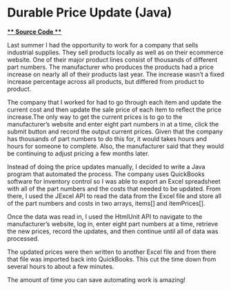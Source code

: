 # Durable Price Update (Java)

**[** Source Code **](https://github.com/schnae1/projects/tree/master/prjDurablePriceUpdate)**

Last summer I had the opportunity to work for a company that sells industrial supplies. They sell products locally as well as on their ecommerce website. One of their major product lines consist of thousands of different part numbers. The manufacturer who produces the products had a price increase on nearly all of their products last year. The increase wasn’t a fixed increase percentage across all products, but differed from product to product.

The company that I worked for had to go through each item and update the current cost and then update the sale price of each item to reflect the price increase.The only way to get the current prices is to go to the manufacturer’s website and enter eight part numbers in at a time, click the submit button and record the output current prices. Given that the company has thousands of part numbers to do this for, it would takes hours and hours for someone to complete. Also, the manufacturer said that they would be continuing to adjust pricing a few months later.

Instead of doing the price updates manually, I decided to write a Java program that automated the process. The company uses QuickBooks software for inventory control so I was able to export an Excel spreadsheet with all of the part numbers and the costs that needed to be updated. From there, I used the JExcel API to read the data from the Excel file and store all of the part numbers and costs in two arrays, items[] and itemPrices[]. 

Once the data was read in, I used the HtmlUnit API to navigate to the manufacturer’s website, log in, enter eight part numbers at a time, retrieve the new prices, record the updates, and then continue until all of data was processed.

The updated prices were then written to another Excel file and from there that file was imported back into QuickBooks. This cut the time down from several hours to about a few minutes.

The amount of time you can save automating work is amazing!


```markdown

```
